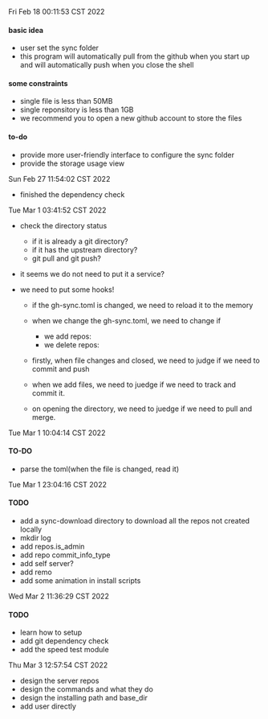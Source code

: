 Fri Feb 18 00:11:53 CST 2022

#### basic idea
* user set the sync folder
* this program will automatically pull from the github when you start up and will automatically push when you close the shell

#### some constraints
* single file is less than 50MB
* single reponsitory is less than 1GB
* we recommend you to open a new github account to store the files

#### to-do
* provide more user-friendly interface to configure the sync folder
* provide the storage usage view


Sun Feb 27 11:54:02 CST 2022
* finished the dependency check


Tue Mar  1 03:41:52 CST 2022
* check the directory status
	* if it is already a git directory?
	* if it has the upstream directory?
	* git pull and git push?

* it seems we do not need to put it a service?
* we need to put some hooks!
	* if the gh-sync.toml is changed, we need to reload it to the memory
	* when we change the gh-sync.toml, we need to change if
		* we add repos:
		* we delete repos:

	* firstly, when file changes and closed, we need to judge if we need to commit and push
	* when we add files, we need to juedge if we need to track and commit it. 
	* on opening the directory, we need to juedge if we need to pull and merge.


Tue Mar  1 10:04:14 CST 2022
#### TO-DO
* parse the toml(when the file is changed, read it)


Tue Mar  1 23:04:16 CST 2022
#### TODO
* add a sync-download directory to download all the repos not created locally
* mkdir log
* add repos.is_admin
* add repo commit_info_type
* add self server?
* add remo
* add some animation in install scripts


Wed Mar  2 11:36:29 CST 2022
#### TODO
* learn how to setup
* add git dependency check
* add the speed test module


Thu Mar  3 12:57:54 CST 2022
* design the server repos
* design the commands and what they do
* design the installing path and base_dir
* add user directly
